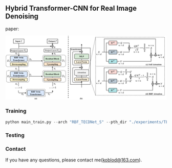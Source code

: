 ## Hybrid Transformer-CNN for Real Image Denoising  

paper: 

![](fig/Fig-1.png)

### Training

```python
python main_train.py --arch "RBF_TECDNet_S" --pth_dir "./experiments/TECDNet" --data_dir "your train data dir" --log_dir "./runs" --is_warmup True --augment True --img_size=128 --batch_size 32 --n_epochs 250
```

### Testing

### Contact

If you have any questions, please contact me(koblod@163.com).
